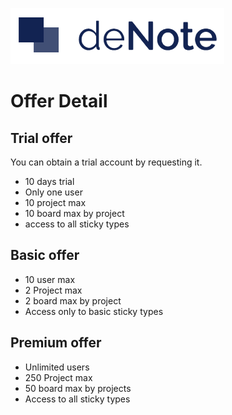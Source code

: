 ![deNote Logo](./assets/images/denote-logo.png)

# Offer Detail

## Trial offer
You can obtain a trial account by requesting it. 

* 10 days trial 
* Only one user
* 10 project max
* 10 board max by project
* access to all sticky types

## Basic offer
* 10 user max
* 2 Project max
* 2 board max by project
* Access only to basic sticky types

## Premium offer
* Unlimited users
* 250 Project max
* 50 board max by projects
* Access to all sticky types

